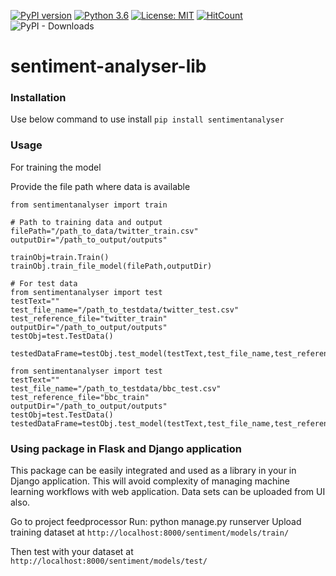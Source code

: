 [![PyPI version](https://badge.fury.io/py/sentimentanalyser.svg)](https://badge.fury.io/py/sentimentanalyser)
[![Python 3.6](https://img.shields.io/badge/python-3.6-blue.svg)](https://www.python.org/downloads/release/python-360/)
[![License: MIT](https://img.shields.io/badge/License-MIT-yellow.svg)](https://opensource.org/licenses/MIT)
[![HitCount](http://hits.dwyl.io/ashhadulislam/sentiment-analyser-lib.svg)](http://hits.dwyl.io/ashhadulislam/sentiment-analyser-lib)
![PyPI - Downloads](https://img.shields.io/pypi/dm/sentimentanalyser.svg)
# sentiment-analyser-lib

### Installation
Use below command to use install 
`pip install sentimentanalyser`

### Usage

For training the model

Provide the file path where data is available
```
from sentimentanalyser import train

# Path to training data and output
filePath="/path_to_data/twitter_train.csv"
outputDir="/path_to_output/outputs"

trainObj=train.Train()
trainObj.train_file_model(filePath,outputDir)
```

```
# For test data
from sentimentanalyser import test
testText=""
test_file_name="/path_to_testdata/twitter_test.csv"
test_reference_file="twitter_train"
outputDir="/path_to_output/outputs"
testObj=test.TestData()

testedDataFrame=testObj.test_model(testText,test_file_name,test_reference_file,outputDir)
```
```
from sentimentanalyser import test
testText=""
test_file_name="/path_to_testdata/bbc_test.csv"
test_reference_file="bbc_train"
outputDir="/path_to_output/outputs"
testObj=test.TestData()
testedDataFrame=testObj.test_model(testText,test_file_name,test_reference_file,outputDir)
```
### Using package in Flask and Django application
This package can be easily integrated and used as a library in your in Django application. This will avoid complexity of managing machine learning workflows with web application. Data sets can be uploaded from UI also.

Go to project feedprocessor
Run: python manage.py runserver
Upload training dataset at
`http://localhost:8000/sentiment/models/train/`

Then test with your dataset at
`http://localhost:8000/sentiment/models/test/`
